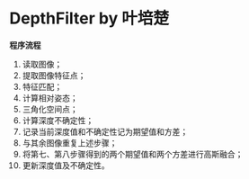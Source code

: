 # DepthFilter by 叶培楚

**程序流程**

1. 读取图像；
2. 提取图像特征点；
3. 特征匹配；
4. 计算相对姿态；
5. 三角化空间点；
6. 计算深度不确定性；
7. 记录当前深度值和不确定性记为期望值和方差；
8. 与其余图像重复上述步骤；
9. 将第七、第八步骤得到的两个期望值和两个方差进行高斯融合；
10. 更新深度值及不确定性。